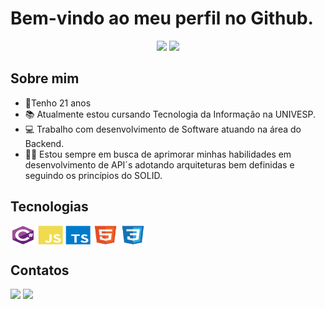 # Bem-vindo ao meu perfil no Github.
<p align = "center">
  <img height=180em src = "https://github-readme-stats.vercel.app/api?username=ElielElanoChavesSilva&show_icons=true&theme=tokyonight&line_height=27">
  <img height="180em" src="https://github-readme-stats.vercel.app/api/top-langs/?username=ElielElanoChavesSilva&layout=compact&langs_count=7&theme=tokyonight"/>
</p>

 ## Sobre mim
- 🎈Tenho 21 anos
- 📚 Atualmente estou cursando Tecnologia da Informação na UNIVESP.
- 💻 Trabalho com desenvolvimento de Software atuando na área do Backend.
- 🏃‍♂️ Estou sempre em busca de aprimorar minhas habilidades em desenvolvimento de API´s adotando arquiteturas bem definidas e seguindo os princípios do SOLID.

 ## Tecnologias
<div style="display: inline_block">
  <img align="center" height="30" width="40" src="https://raw.githubusercontent.com/devicons/devicon/master/icons/csharp/csharp-original.svg">
  <img align="center"  height="30" width="40" src="https://raw.githubusercontent.com/devicons/devicon/master/icons/javascript/javascript-plain.svg">
  <img align="center"  height="30" width="40" src="https://raw.githubusercontent.com/devicons/devicon/master/icons/typescript/typescript-plain.svg">
  <img align="center" height="30" width="40" src="https://raw.githubusercontent.com/devicons/devicon/master/icons/html5/html5-original.svg">
  <img align="center" height="30" width="40" src="https://raw.githubusercontent.com/devicons/devicon/master/icons/css3/css3-original.svg">
</div>
  
  ## Contatos
<div> 
  <a href="https://www.linkedin.com/in/eliel-elano-chaves-silva-78608524b" target="_blank"><img src="https://img.shields.io/badge/-LinkedIn-%230077B5?style=for-the-badge&logo=linkedin&logoColor=white" target="_blank"></a> 
  <a href = "mailto:elielelano7@gmail.com"><img src="https://img.shields.io/badge/Gmail-D14836?style=for-the-badge&logo=gmail&logoColor=white" target="_blank"></a>
</div>

<br>




